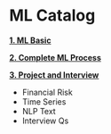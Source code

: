# ML Catalog

[**1. ML Basic**](1_basic)

[**2. Complete ML Process**](2_complete_ML_proj_process)

[**3. Project and Interview**](3_proj_And_interview)

 - Financial Risk
 - Time Series
 - NLP Text
 - Interview Qs